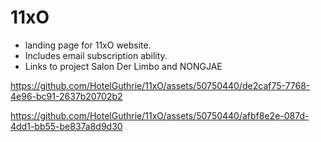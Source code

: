 # 11xO

- landing page for 11xO website.
- Includes email subscription ability.
- Links to project Salon Der Limbo and NONGJAE


https://github.com/HotelGuthrie/11xO/assets/50750440/de2caf75-7768-4e96-bc91-2637b20702b2



https://github.com/HotelGuthrie/11xO/assets/50750440/afbf8e2e-087d-4dd1-bb55-be837a8d9d30

